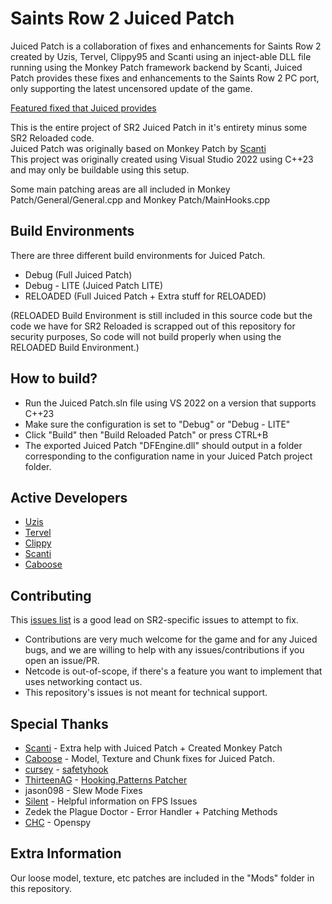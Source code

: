 # Saints Row 2 Juiced Patch

Juiced Patch is a collaboration of fixes and enhancements for Saints Row 2 created by Uzis, Tervel, Clippy95 and Scanti
using an inject-able DLL file running using the Monkey Patch framework backend by Scanti,
Juiced Patch provides these fixes and enhancements to the Saints Row 2 PC port, only supporting the latest uncensored update of the game.

[Featured fixed that Juiced provides](FEATURED_FIXES.md)

This is the entire project of SR2 Juiced Patch in it's entirety minus some SR2 Reloaded code. \
Juiced Patch was originally based on Monkey Patch by [Scanti](https://github.com/scanti2) \
This project was originally created using Visual Studio 2022 using C++23 and may only be buildable using this setup.

Some main patching areas are all included in Monkey Patch/General/General.cpp and Monkey Patch/MainHooks.cpp

## Build Environments
There are three different build environments for Juiced Patch.
- Debug (Full Juiced Patch)
- Debug - LITE (Juiced Patch LITE)
- RELOADED (Full Juiced Patch + Extra stuff for RELOADED)

(RELOADED Build Environment is still included in this source code but the code we have for SR2 Reloaded is scrapped out of
this repository for security purposes, So code will not build properly when using the RELOADED Build Environment.)

## How to build?
- Run the Juiced Patch.sln file using VS 2022 on a version that supports C++23
- Make sure the configuration is set to "Debug" or "Debug - LITE"
- Click "Build" then "Build Reloaded Patch" or press CTRL+B
- The exported Juiced Patch "DFEngine.dll" should output in a folder corresponding to the configuration name in your Juiced Patch project folder.

## Active Developers
- [Uzis](https://github.com/theuzis)
- [Tervel](https://github.com/Tervel1337)
- [Clippy](https://github.com/Clippy95)
- [Scanti](https://github.com/scanti2)
- [Caboose](https://github.com/CabooseSayzWTF)

## Contributing
This [issues list](https://github.com/kobraworksmodding/SR2IssuesList/issues) is a good lead on SR2-specific issues to attempt to fix.
* Contributions are very much welcome for the game and for any Juiced bugs, and we are willing to help with any issues/contributions if you open an issue/PR.
* Netcode is out-of-scope, if there's a feature you want to implement that uses networking contact us.
* This repository's issues is not meant for technical support.

## Special Thanks
- [Scanti](https://github.com/scanti2) - Extra help with Juiced Patch + Created Monkey Patch
- [Caboose](https://github.com/CabooseSayzWTF) - Model, Texture and Chunk fixes for Juiced Patch.
- [cursey](https://github.com/cursey) - [safetyhook](https://github.com/cursey/safetyhook)
- [ThirteenAG](https://github.com/ThirteenAG) - [Hooking.Patterns Patcher](https://github.com/ThirteenAG/Hooking.Patterns)
- jason098 - Slew Mode Fixes
- [Silent](https://github.com/CookiePLMonster) - Helpful information on FPS Issues
- Zedek the Plague Doctor - Error Handler + Patching Methods
- [CHC](https://github.com/chc) - Openspy


## Extra Information
Our loose model, texture, etc patches are included in the "Mods" folder in this repository.




